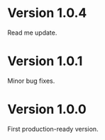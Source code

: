 # Version 1.0.4
Read me update.

# Version 1.0.1
Minor bug fixes.

# Version 1.0.0
First production-ready version.